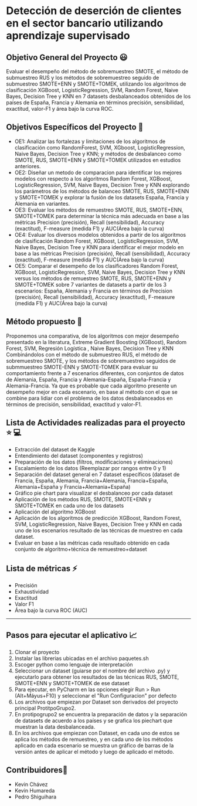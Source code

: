 # Detección de deserción de clientes en el sector bancario utilizando aprendizaje supervisado

## Objetivo General del Proyecto 😃
Evaluar el desempeño del método de sobremuestreo SMOTE, el método de submuestreo RUS y los métodos de sobremuestreo seguido de submuestreo SMOTE+ENN y SMOTE+TOMEK, utilizando los algoritmos de clasificación XGBoost, LogisticRegression, SVM, Random Forest, Naive Bayes, Decision Tree y KNN en 7 datasets desbalanceados obtenidos de los países de España, Francia y Alemania en términos precisión, sensibilidad, exactitud, valor-F1 y área bajo la curva ROC.

## Objetivos Específicos del Proyecto 🧐
- OE1: Analizar las fortalezas y limitaciones de los algoritmos de clasificación como RandomForest, SVM, XGboost, LogisticRegression, Naive Bayes, Decision Tree y KNN; y métodos de desbalanceo como SMOTE, RUS, SMOTE+ENN y SMOTE+TOMEK utilizados en estudios anteriores.
- OE2: Diseñar un metodo de comparacion para identificar los mejores modelos con respecto a los algoritmos Random Forest, XGBoost, LogisticRegression, SVM, Naive Bayes, Decision Tree y KNN explorando los parámetros de los métodos de balanceo SMOTE, RUS, SMOTE+ENN y SMOTE+TOMEK y explorar la fusión de los datasets España, Francia y Alemania en variantes.
- OE3: Evaluar los métodos de remuestreo SMOTE, RUS, SMOTE+ENN, SMOTE+TOMEK para determinar la técnica más adecuada en base a las métricas Precision (precisión), Recall (sensibilidad), Accuracy (exactitud), F-measure (medida F1) y AUC(Área bajo la curva)
- OE4: Evaluar los diversos modelos obtenidos a partir de los algoritmos de clasificación Random Forest, XGBoost, LogisticRegression, SVM, Naive Bayes, Decision Tree y KNN para identificar el mejor modelo en base a las métricas Precision (precisión), Recall (sensibilidad), Accuracy (exactitud), F-measure (medida F1) y AUC(Área bajo la curva)
- OE5: Comparar el desempeño de los clasificadores Random Forest, XGBoost, LogisticRegression, SVM, Naive Bayes, Decision Tree y KNN versus los métodos de remuestreo SMOTE, RUS, SMOTE+ENN y SMOTE+TOMEK  sobre 7 variantes de datasets a partir de los 3 escenarios: España, Alemania y Francia en términos de Precision (precisión), Recall (sensibilidad), Accuracy (exactitud), F-measure (medida F1) y AUC(Área bajo la curva)

## Método propuesto 💯
Proponemos una comparativa, de los algoritmos con mejor desempeño presentado en la literatura, Extreme Gradient Boosting (XGBoost), Random Forest, SVM, Regresión Logística , Naive Bayes, Decision Tree y KNN Combinándolos con el método de submuestreo RUS, el método de sobremuestreo SMOTE, y los métodos de sobremuestreo seguidos de submmuestreo SMOTE-ENN y SMOTE-TOMEK para evaluar su comportamiento frente a 7 escenarios diferentes, con conjuntos de datos de Alemania, España, Francia y Alemania-España, España-Francia y Alemania-Francia. Ya que es probable que cada algoritmo presente un desempeño mejor en cada escenario, en base al método con el que se combine para lidiar con el problema de los datos desbalanceados en términos de precisión, sensibilidad, exactitud y valor-F1.

## Lista de Actividades realizadas para el proyecto ⭐ 💻
- Extracción del dataset de Kaggle
- Entendimiento del dataset (componentes y registros)
- Preparación de los datos (filtros, modificaciones y eliminaciones)
- Escalamiento de los datos (Reemplazar por rangos entre 0 y 1)
- Separación del dataset general en 7 dataset específicos (dataset de Francia, España, Alemania, Francia+Alemania, Francia+España, Alemania+España y Francia+Alemania+España)
- Gráfico pie chart para visualizar el desbalanceo por cada dataset
- Aplicación de los métodos RUS, SMOTE, SMOTE+ENN y SMOTE+TOMEK en cada uno de los datasets
- Aplicación del algoritmo XGBoost
- Aplicación de los algoritmos de predicción XGBoost, Random Forest, SVM, LogisticRegression, Naive Bayes, Decision Tree y KNN en cada uno de los escenarios resultado de las técnicas de muestreo en cada dataset.
- Evaluar en base a las métricas cada resultado obtenido en cada conjunto de algoritmo+técnica de remuestreo+dataset

## Lista de métricas ⚡
- Precisión
- Exhaustividad
- Exactitud
- Valor F1
- Área bajo la curva ROC (AUC)

---
## Pasos para ejecutar el aplicativo 📈
1. Clonar el proyecto 
2. Instalar las librerias ubicadas en el archivo paquetes.sh
3. Escoger python como lenguaje de interpretación
4. Seleccionar un dataset (guiarse por el nombre del archivo .py) y ejecutarlo para obtener los resultados de las técnicas RUS, SMOTE, SMOTE+ENN y SMOTE+TOMEK de ese dataset
5. Para ejecutar, en PyCharm en las opciones elegir Run > Run (Alt+Máyus+F10) y seleccionar el "Run Configuracion" por defecto  
6. Los archivos que empiezan por Dataset son derivados del proyecto principal ProtitpoGrupo2.
7. En protipogrupo2 se encuentra la preparación de datos y la separación de datasets de acuerdo a los países y se grafica los piechart que muestran la data desbalanceada.
8. En los archivos que empiezan con Dataset, en cada uno de estos se aplica los métodos de remuestreo, y en cada uno de los métodos aplicado en cada escenario se muestra un gráfico de barras de la versión antes de aplicar el método y luego de aplicado el método.

## Contribuidores🤝
- Kevin Chávez
- Kevin Humareda
- Pedro Shiguihara

